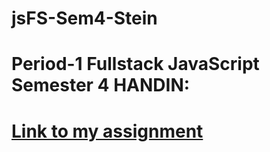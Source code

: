 # jsFS-Sem4-Stein
#  Period-1 Fullstack JavaScript Semester 4 HANDIN:
#  [Link to my assignment](https://docs.google.com/document/d/1gZaFYhIFGkYvC_hQD-Wj76ktED496QiqGz3Z7PCEm7g/edit?usp=sharing)

